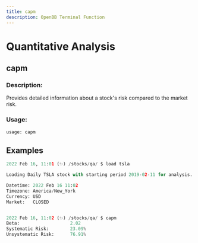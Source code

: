 ```yaml
---
title: capm
description: OpenBB Terminal Function
---
```


# Quantitative Analysis

## capm

### Description: 

Provides detailed information about a stock's risk compared to the market risk.

### Usage: 
```python
usage: capm
```



## Examples

```python
2022 Feb 16, 11:01 (✨) /stocks/qa/ $ load tsla

Loading Daily TSLA stock with starting period 2019-02-11 for analysis.

Datetime: 2022 Feb 16 11:02
Timezone: America/New_York
Currency: USD
Market:   CLOSED


2022 Feb 16, 11:02 (✨) /stocks/qa/ $ capm
Beta:                   2.02
Systematic Risk:        23.09%
Unsystematic Risk:      76.91%
```

